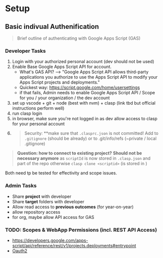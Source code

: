 # Setup

## Basic indivual Authenification

> Brief outline of authenticating with Google Apps Script (GAS)

### Developer Tasks

1. Login with your authorized personal account (dev should not be used)
2. Enable Base Google Apps Script API for account. 
    - What's GAS API? --> "Google Apps Script API allows third-party applications you authorize to use the Apps Script API to modify your Apps Script projects and deployments."
    - Quickest way: https://script.google.com/home/usersettings
    - if that fails, Admin needs to enable Google Apps Script API / Scope for you / your organization / the dev account
3. set up vscode + git + node (best with nvm) + clasp (link tbd but official instructions perform well)
4. run clasp login
5. in browser, make sure you're not logged in as dev allow access to clasp for your personal account
6. > Security: **make sure that `.clasprc.json` is not committed! Add to `.gitignore` (should be already) or to .git/info/refs (~private / local .gitignore)

> **Question: how to connect to existing project?**
> **Should not be necessary anymore** as `scriptId` is now stored in `.clasp.json` and part of the repo
> otherwise `clasp clone <scriptid>` (is stored in )

Both need tp be tested for effectivity and scope issues.

### Admin Tasks

- Share **project** with developer
- Share **target** folders with developer
- Allow read access to **previous outcomes** (for year-on-year)
- allow repository access
- for org, maybe allow API access for GAS

### TODO: Scopes & WebApp Permissions (incl. REST API Access)

- https://developers.google.com/apps-script/api/reference/rest/v1/projects.deployments#entrypoint
- [Oauth2](https://github.com/gsuitedevs/apps-script-oauth2)
